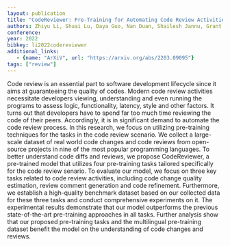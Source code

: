 ```yaml
---
layout: publication
title: "CodeReviewer: Pre-Training for Automating Code Review Activities"
authors: Zhiyu Li, Shuai Lu, Daya Guo, Nan Duan, Shailesh Jannu, Grant Jenks, Deep Majumder, Jared Green, Alexey Svyatkovskiy, Shengyu Fu, Neel Sundaresan
conference: 
year: 2022
bibkey: li2022codereviewer
additional_links:
   - {name: "ArXiV", url: "https://arxiv.org/abs/2203.09095"}
tags: ["review"]
---
```

Code review is an essential part to software development lifecycle since it aims at guaranteeing the quality of codes. Modern code review activities necessitate developers viewing, understanding and even running the programs to assess logic, functionality, latency, style and other factors. It turns out that developers have to spend far too much time reviewing the code of their peers. Accordingly, it is in significant demand to automate the code review process. In this research, we focus on utilizing pre-training techniques for the tasks in the code review scenario. We collect a large-scale dataset of real world code changes and code reviews from open-source projects in nine of the most popular programming languages. To better understand code diffs and reviews, we propose CodeReviewer, a pre-trained model that utilizes four pre-training tasks tailored specifically for the code review senario. To evaluate our model, we focus on three key tasks related to code review activities, including code change quality estimation, review comment generation and code refinement. Furthermore, we establish a high-quality benchmark dataset based on our collected data for these three tasks and conduct comprehensive experiments on it. The experimental results demonstrate that our model outperforms the previous state-of-the-art pre-training approaches in all tasks. Further analysis show that our proposed pre-training tasks and the multilingual pre-training dataset benefit the model on the understanding of code changes and reviews. 
